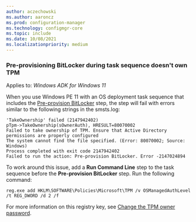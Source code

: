 ```yaml
---
author: aczechowski
ms.author: aaroncz
ms.prod: configuration-manager
ms.technology: configmgr-core
ms.topic: include
ms.date: 10/08/2021
ms.localizationpriority: medium
---
```


### Pre-provisioning BitLocker during task sequence doesn't own TPM

<!-- 11307733 -->

Applies to: _Windows ADK for Windows 11_

When you use Windows PE 11 with an OS deployment task sequence that includes the [Pre-provision BitLocker](../../../osd/understand/task-sequence-steps.md#BKMK_PreProvisionBitLocker) step, the step will fail with errors similar to the following strings in the smsts.log:

```log
'TakeOwnership' failed (2147942402)
pTpm->TakeOwnership(sOwnerAuth), HRESULT=80070002
Failed to take ownership of TPM. Ensure that Active Directory permissions are properly configured
The system cannot find the file specified. (Error: 80070002; Source: Windows)
Process completed with exit code 2147942402
Failed to run the action: Pre-provision BitLocker. Error -2147024894
```

To work around this issue, add a **Run Command Line** step to the task sequence before the **Pre-provision BitLocker** step. Run the following command:

`reg.exe add HKLM\SOFTWARE\Policies\Microsoft\TPM /v OSManagedAuthLevel /t REG_DWORD /d 2 /f`

For more information on this registry key, see [Change the TPM owner password](/windows/security/information-protection/tpm/change-the-tpm-owner-password).

